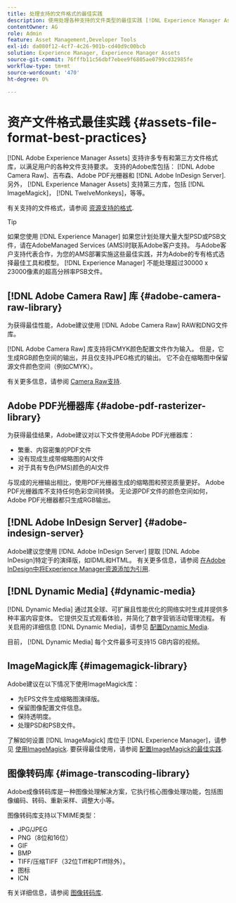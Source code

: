 ```yaml
---
title: 处理支持的文件格式的最佳实践
description: 使用处理各种支持的文件类型的最佳实践 [!DNL Experience Manager Assets].
contentOwner: AG
role: Admin
feature: Asset Management,Developer Tools
exl-id: da080f12-4cf7-4c26-901b-cd40d9c00bcb
solution: Experience Manager, Experience Manager Assets
source-git-commit: 76fffb11c56dbf7ebee9f6805ae0799cd32985fe
workflow-type: tm+mt
source-wordcount: '470'
ht-degree: 0%

---
```


# 资产文件格式最佳实践 {#assets-file-format-best-practices}

[!DNL Adobe Experience Manager Assets] 支持许多专有和第三方文件格式库，以满足用户的各种文件支持要求。 支持的Adobe库包括： [!DNL Adobe Camera Raw]、吉布森、Adobe PDF光栅器和 [!DNL Adobe InDesign Server]. 另外， [!DNL Experience Manager Assets] 支持第三方库，包括 [!DNL ImageMagick]， [!DNL TwelveMonkeys]，等等。

有关支持的文件格式，请参阅 [资源支持的格式](/help/assets/assets-formats.md).

>[!TIP]
>
>如果您使用 [!DNL Experience Manager] 如果您计划处理大量大型PSD或PSB文件，请在AdobeManaged Services (AMS)时联系Adobe客户支持。 与Adobe客户支持代表合作，为您的AMS部署实施这些最佳实践，并为Adobe的专有格式选择最佳工具和模型。 [!DNL Experience Manager] 不能处理超过30000 x 23000像素的超高分辨率PSB文件。

## [!DNL Adobe Camera Raw] 库 {#adobe-camera-raw-library}

为获得最佳性能，Adobe建议使用 [!DNL Adobe Camera Raw] RAW和DNG文件库。

[!DNL Adobe Camera Raw] 库支持将CMYK颜色配置文件作为输入。 但是，它生成RGB颜色空间的输出，并且仅支持JPEG格式的输出。 它不会在缩略图中保留源文件颜色空间（例如CMYK）。

有关更多信息，请参阅 [Camera Raw支持](/help/assets/camera-raw.md).

## Adobe PDF光栅器库 {#adobe-pdf-rasterizer-library}

为获得最佳结果，Adobe建议对以下文件使用Adobe PDF光栅器库：

* 繁重、内容密集的PDF文件
* 没有现成生成带缩略图的AI文件
* 对于具有专色(PMS)颜色的AI文件

与现成的光栅输出相比，使用PDF光栅器生成的缩略图和预览质量更好。 Adobe PDF光栅器库不支持任何色彩空间转换。 无论源PDF文件的颜色空间如何，Adobe PDF光栅器都只生成RGB输出。

## [!DNL Adobe InDesign Server] {#adobe-indesign-server}

Adobe建议您使用 [!DNL Adobe InDesign Server] 提取 [!DNL Adobe InDesign]特定于的演绎版，如IDML和HTML。 有关更多信息，请参阅 [在Adobe InDesign中将Experience Manager资源添加为引用](/help/assets/managing-linked-subassets.md#refai).

## [!DNL Dynamic Media] {#dynamic-media}

[!DNL Dynamic Media] 通过其全球、可扩展且性能优化的网络实时生成并提供多种丰富内容变体。 它提供交互式观看体验，并简化了数字营销活动管理流程。 有关启用的详细信息 [!DNL Dynamic Media]，请参见 [配置Dynamic Media](/help/assets/config-dynamic.md).

目前， [!DNL Dynamic Media] 每个文件最多可支持15 GB内容的视频。

## ImageMagick库 {#imagemagick-library}

Adobe建议在以下情况下使用ImageMagick库：

* 为EPS文件生成缩略图演绎版。
* 保留图像配置文件信息。
* 保持透明度。
* 处理PSD和PSB文件。

了解如何设置 [!DNL ImageMagick] 库位于 [!DNL Experience Manager]，请参见 [使用ImageMagick](/help/assets/media-handlers.md#an-example-using-imagemagick). 要获得最佳使用，请参阅 [配置ImageMagick的最佳实践](/help/assets/best-practices-for-imagemagick.md).

## 图像转码库 {#image-transcoding-library}

Adobe成像转码库是一种图像处理解决方案，它执行核心图像处理功能，包括图像编码、转码、重新采样、调整大小等。

图像转码库支持以下MIME类型：

* JPG/JPEG
* PNG（8位和16位）
* GIF
* BMP
* TIFF/压缩TIFF（32位Tiff和PTiff除外）。
* 图标
* ICN

有关详细信息，请参阅 [图像转码库](/help/assets/imaging-transcoding-library.md).
